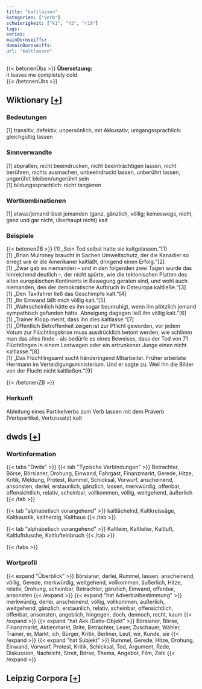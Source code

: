 ```yaml
---
title: "kaltlassen"
kategorien: ["Verb"]
schwierigkeit: ["k1", "h2", "r19"]
tags:
series:
mainDornseiffs:
domainDornseiffs:
url: "kaltlassen"
---
```


{{< betonenÜbs >}}
**Übersetzung:**  
it leaves me completely cold  
{{< /betonenÜbs >}}

## Wiktionary [[+](https://de.wiktionary.org/wiki/kaltlassen)]

### Bedeutungen
[1] transitiv, defektiv, unpersönlich, mit Akkusativ; umgangssprachlich: gleichgültig lassen  

### Sinnverwandte
[1] abprallen, nicht beeindrucken, nicht beeinträchtigen lassen, nicht berühren, nichts ausmachen, unbeeindruckt lassen, unberührt lassen, ungerührt bleiben/ungerührt sein  
[1] bildungssprachlich: nicht tangieren  

### Wortkombinationen
[1] etwas/jemand lässt jemanden (ganz, gänzlich, völlig; keineswegs, nicht, ganz und gar nicht, überhaupt nicht) kalt  

### Beispiele
{{< betonenZB >}}
[1] „Sein Tod selbst hatte sie kaltgelassen.“[1]  
[1] „Brian Mulroney braucht in Sachen Umweltschutz, der die Kanadier so erregt wie er die Amerikaner kaltläßt, dringend einen Erfolg.“[2]  
[1] „Zwar gab es niemanden – und in den folgenden zwei Tagen wurde das hinreichend deutlich –, der nicht spürte, wie die tektonischen Platten des alten europäischen Kontinents in Bewegung geraten sind, und wohl auch niemanden, den der demokratische Aufbruch in Osteuropa kaltließe.“[3]  
[1] „Den Taxifahrer ließ das Geschimpfe kalt.“[4]  
[1] „Ihr Einwand läßt mich völlig kalt.“[5]  
[1] „Wahrscheinlich hätte es ihn sogar beunruhigt, wenn ihn plötzlich jemand sympathisch gefunden hätte. Abneigung dagegen ließ ihn völlig kalt.“[6]  
[1] „Trainer Klopp meint, dass ihn dies kaltlasse.“[7]  
[1] „Öffentlich Betroffenheit zeigen ist zur Pflicht geworden, vor jedem Votum zur Flüchtlingskrise muss ausdrücklich betont werden, wie schlimm man das alles finde - als bedürfe es eines Beweises, dass der Tod von 71 Flüchtlingen in einem Lastwagen oder ein ertrunkener Junge einen nicht kaltlasse.“[8]  
[1] „Das Flüchtlingsamt sucht händeringend Mitarbeiter. Früher arbeitete Herrmann im Verteidigungsministerium. Und er sagte zu. Weil ihn die Bilder von der Flucht nicht kaltließen.“[9]  

{{< /betonenZB >}}
### Herkunft
Ableitung eines Partikelverbs zum Verb lassen mit dem Präverb (Verbpartikel, Verbzusatz) kalt  



## dwds [[+](https://www.dwds.de/wb/kaltlassen)]

### Wortinformation
{{< tabs "Dwds" >}}
{{< tab "Typische Verbindungen" >}}
Betrachter, Börse, Börsianer, Drohung, Einwand, Fahrgast, Finanzmarkt, Gerede, Hitze, Kritik, Meldung, Protest, Rummel, Schicksal, Vorwurf, anscheinend, ansonsten, derlei, erstaunlich, gänzlich, lassen, merkwürdig, offenbar, offensichtlich, relativ, scheinbar, vollkommen, völlig, weitgehend, äußerlich
{{< /tab >}}

{{< tab "alphabetisch vorangehend" >}}
kaltlächelnd, Kaltkreissäge, Kaltkaustik, kaltherzig, Kalthaus
{{< /tab >}}

{{< tab "alphabetisch vorangehend" >}}
Kaltleim, Kaltleiter, Kaltluft, Kaltluftdusche, Kaltlufteinbruch
{{< /tab >}}

{{< /tabs >}}

### Wortprofil
{{< expand "Überblick" >}} Börsianer, derlei, Rummel, lassen, anscheinend, völlig, Gerede, merkwürdig, weitgehend, vollkommen, äußerlich, Hitze, relativ, Drohung, scheinbar, Betrachter, gänzlich, Einwand, offenbar, ansonsten {{< /expand >}}
{{< expand "hat Adverbialbestimmung" >}} merkwürdig, derlei, anscheinend, völlig, vollkommen, äußerlich, weitgehend, gänzlich, erstaunlich, relativ, scheinbar, offensichtlich, offenbar, ansonsten, angeblich, hingegen, doch, dennoch, recht, kaum {{< /expand >}}
{{< expand "hat Akk./Dativ-Objekt" >}} Börsianer, Börse, Finanzmarkt, Aktienmarkt, Brite, Betrachter, Leser, Zuschauer, Wähler, Trainer, er, Markt, ich, Bürger, Kritik, Berliner, Leut, wir, Kunde, sie {{< /expand >}}
{{< expand "hat Subjekt" >}} Rummel, Gerede, Hitze, Drohung, Einwand, Vorwurf, Protest, Kritik, Schicksal, Tod, Argument, Rede, Diskussion, Nachricht, Streit, Börse, Thema, Angebot, Film, Zahl {{< /expand >}}

## Leipzig Corpora [[+](https://corpora.uni-leipzig.de/en/res?word=kaltlassen&corpusId=deu_newscrawl-public_2018)]

